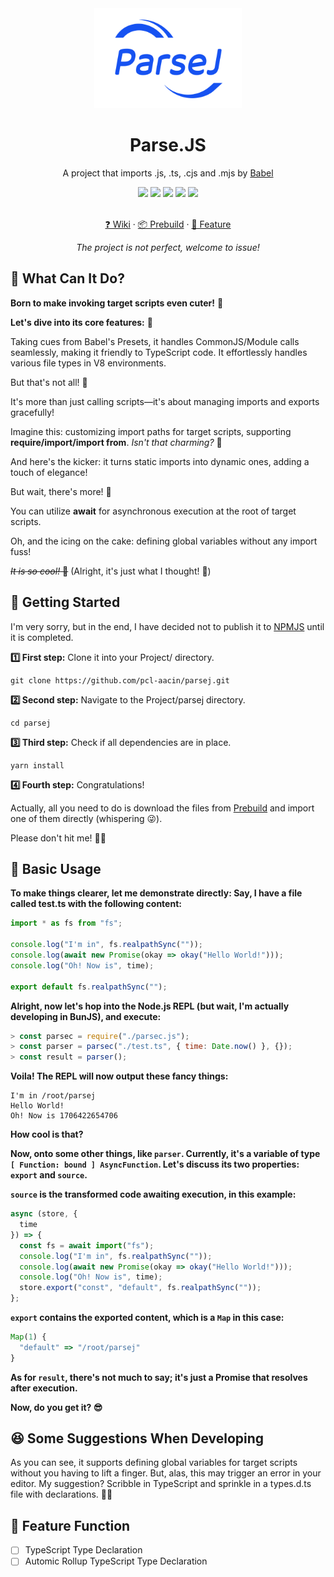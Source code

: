 <div align="center">
	<img src="icon.png" height="160" /> <br/>

# Parse.JS
A project that imports .js, .ts, .cjs and .mjs by [Babel](https://github.com/babel/babel)
 
<img src="https://img.shields.io/github/license/pcl-aacin/parsej?style=for-the-badge">
<img src="https://img.shields.io/github/forks/pcl-aacin/parsej?style=for-the-badge">
<img src="https://img.shields.io/github/stars/pcl-aacin/parsej?style=for-the-badge">
<img src="https://img.shields.io/github/issues/pcl-aacin/parsej?style=for-the-badge">
<img src="https://img.shields.io/github/issues-pr/pcl-aacin/parsej?style=for-the-badge">

<br />
<br />

<a href="https://github.com/pcl-aacin/parsej/wiki">❓ Wiki</a> · <a href="https://github.com/pcl-aacin/parsej/tree/main/dist" target="_blank">📦 Prebuild</a> · <a href="#-feature-function" target="_blank">📒 Feature</a>

<!-- 项目并不完善，欢迎 issue -->
_The project is not perfect, welcome to issue!_
</div>

## 🤔 What Can It Do?
<!--
它是为了更好的调用目标脚本而生。

首先，当然是最基本的功能啦~

它借用了 Babel 的 Presets 实现了单一环境下对于 CommonJs / Module 的调用，同时也支持 TypeScript 代码，这使得它可以在任何 V8 环境下调用 js / cjs / mjs / ts 文件。

同时，它对目标脚本的导入、导出进行了处理。

它允许你对目标脚本自定义导入路径，支持 require / import / import from。

并且，它将 Module 的 impot from 静态导入全部转换成了 import 动态导入，并做了完善的适配。

然后，就是它允许你在目标脚本的根下使用 await 异步执行。

再有，也是很棒的一点，它支持你对目标脚本定义全局变量，且不需要在目标脚本增加任何代码以引入这些变量！

这超酷的！（好吧是我自己认为的）
-->

**Born to make invoking target scripts even cuter!** 🌟

**Let's dive into its core features:** 💖

Taking cues from Babel's Presets, it handles CommonJS/Module calls seamlessly, making it friendly to TypeScript code. It effortlessly handles various file types in V8 environments.

But that's not all! 🎉

It's more than just calling scripts—it's about managing imports and exports gracefully!

Imagine this: customizing import paths for target scripts, supporting **require/import/import from**. *Isn't that charming?* 💫

And here's the kicker: it turns static imports into dynamic ones, adding a touch of elegance!

But wait, there's more! 🚀

You can utilize **await** for asynchronous execution at the root of target scripts.

Oh, and the icing on the cake: defining global variables without any import fuss!

~~*It is so cool!* 🤩~~ (Alright, it's just what I thought! 🥺)

## 🚀 Getting Started
<!-- 十分抱歉，我最终还是决定在其完工前绝不发布到 npmjs -->
I'm very sorry, but in the end, I have decided not to publish it to [NPMJS](https://www.npmjs.com/) until it is completed.

<!--
第一步：将其克隆到你的项目中 Project/
```
git clone https://github.com/pcl-aacin/parsej.git
```

第二步：进入目录 Project/parsej
```
cd parsej
```

第三步：查看依赖是否齐全
```
yarn install
```

第四步：恭喜你！

其实你只需要下载 [Prebuild](https://github.com/pcl-aacin/parsej/tree/main/dist) 里的 js / mjs 直接调用就好了（小声逼逼）

别打我！
-->
**1️⃣ First step:** Clone it into your Project/ directory.
```
git clone https://github.com/pcl-aacin/parsej.git
```

**2️⃣ Second step:** Navigate to the Project/parsej directory.
```
cd parsej
```

**3️⃣ Third step:** Check if all dependencies are in place.
```
yarn install
```

**4️⃣ Fourth step:** Congratulations!

Actually, all you need to do is download the files from [Prebuild](https://github.com/pcl-aacin/parsej/tree/main/dist) and import one of them directly (whispering 😜).

Please don't hit me! 🧎‍♂️

## 🧪 Basic Usage
<!--
为了更简单明了的阐述，我现在直接示范：我有一个文件 test.ts，内容如下：

``` ts
import * as fs from "fs";

console.log("I'm in", fs.realpathSync(""));
console.log(await new Promise(okay => okay("Hello World!")));
console.log("Oh! Now is", time);

export default fs.realpathSync("");
```

好啦，现在让我们进入 nodejs 的 repl（但是我是在 bunjs 下开发的啊），执行：

``` js
> const parsec = require("./parsec.js");
> const parser = parsec("./test.ts", { time: Date.now(""==) }, {});
> consg result = parser();
```

嗯对！现在 repl 会输出这些东西：

``` repl
I'm in /root/parsej
Hello World!
Oh! Now is 1706422654706
```

太酷啦！

现在还有些其他的，比如 parser，现在的它是一个 `[ Function: bound ] AsyncFunction` 类型的变量，就先说它的两个属性，`export`和`source`。

`source` 是转换后待运行的代码，本例子中是：

``` js
async (store, {
  time
}) => {
  const fs = await import("fs");
  console.log("I'm in", fs.realpathSync(""));
  console.log(await new Promise(okay => okay("Hello World!")));
  console.log("Oh! Now is", time);
  store.export("const", "default", fs.realpathSync(""));
};
```

`export` 就是导出的内容，它是一个 `Map`，本例子中是：

```js
Map(1) {
  "default" => "/root/parsej"
}
```

result 其实没什么好说的，就是一个 Promise，在运行完成后结束。

现在你懂了吧？
-->

**To make things clearer, let me demonstrate directly: Say, I have a file called test.ts with the following content:**

```typescript
import * as fs from "fs";

console.log("I'm in", fs.realpathSync(""));
console.log(await new Promise(okay => okay("Hello World!")));
console.log("Oh! Now is", time);

export default fs.realpathSync("");
```

**Alright, now let's hop into the Node.js REPL (but wait, I'm actually developing in BunJS), and execute:**

``` javascript
> const parsec = require("./parsec.js");
> const parser = parsec("./test.ts", { time: Date.now() }, {});
> const result = parser();
```

**Voila! The REPL will now output these fancy things:**

``` plaintext
I'm in /root/parsej
Hello World!
Oh! Now is 1706422654706
```

**How cool is that?**

**Now, onto some other things, like `parser`. Currently, it's a variable of type `[ Function: bound ] AsyncFunction`. Let's discuss its two properties: `export` and `source`.**

**`source` is the transformed code awaiting execution, in this example:**

``` javascript
async (store, {
  time
}) => {
  const fs = await import("fs");
  console.log("I'm in", fs.realpathSync(""));
  console.log(await new Promise(okay => okay("Hello World!")));
  console.log("Oh! Now is", time);
  store.export("const", "default", fs.realpathSync(""));
};
```

**`export` contains the exported content, which is a `Map` in this case:**

``` javascript
Map(1) {
  "default" => "/root/parsej"
}
```

**As for `result`, there's not much to say; it's just a Promise that resolves after execution.**

**Now, do you get it? 😎**

## 😆 Some Suggestions When Developing
<!--
如你所见，它支持你对目标脚本定义全局变量，且无需做任何事情。但这会导致在编辑器中将此标为错误内容，我的建议是使用 ts 书写，并且加上 types.d.ts 并声明。
-->

As you can see, it supports defining global variables for target scripts without you having to lift a finger. But, alas, this may trigger an error in your editor. My suggestion? Scribble in TypeScript and sprinkle in a types.d.ts file with declarations. 📝✨

## 📒 Feature Function
<!-- TypeScript 类型声明处理 -->
- [ ] TypeScript Type Declaration
- [ ] Automic Rollup TypeScript Type Declaration